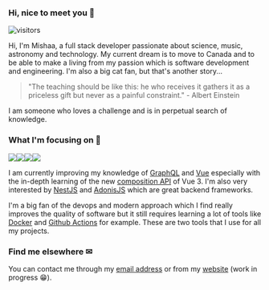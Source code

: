 
### Hi, nice to meet you 👋
![visitors](https://visitor-badge.glitch.me/badge?page_id=SirMishaa)

Hi, I'm Mishaa, a full stack developer passionate about science, music, astronomy and technology. My current dream is to move to Canada and to be able to make a living from my passion which is software development and engineering. I'm also a big cat fan, but that's another story...

> "The teaching should be like this: he who receives it gathers it as a priceless gift but never as a painful constraint." -  Albert Einstein

I am someone who loves a challenge and is in perpetual search of knowledge.

### What I'm focusing on 👀
<img src="https://img.shields.io/badge/tailwindcss%20-%2338B2AC.svg?&style=for-the-badge&logo=tailwind-css&logoColor=white"/><img src="https://img.shields.io/badge/vuejs%20-%2335495e.svg?&style=for-the-badge&logo=vue.js&logoColor=%234FC08D"/><img src="https://img.shields.io/badge/nestjs%20-%23E0234E.svg?&style=for-the-badge&logo=nestjs&logoColor=white" /><img src="https://img.shields.io/badge/docker%20-%230db7ed.svg?&style=for-the-badge&logo=docker&logoColor=white"/>

I am currently improving my knowledge of [GraphQL](https://graphql.org/) and [Vue](https://vuejs.org/) especially with the in-depth learning of the new [composition API](https://composition-api.vuejs.org/) of Vue 3.
I'm also very interested by [NestJS](https://nestjs.com/) and [AdonisJS](https://adonisjs.com/) which are great backend frameworks.

I'm a big fan of the devops and modern approach which I find really improves the quality of software but it still requires learning a lot of tools like [Docker](https://www.docker.com/) and [Github Actions](https://github.com/features/actions) for example. These are two tools that I use for all my projects.

### Find me elsewhere ✉
You can contact me through my [email address](mailto:mishapro@mm.st?subject=Hello%2C%20I've%20seen%20your%20Github%20profile%20!) or from my [website](https://mishaa.dev) (work in progress 😁).
